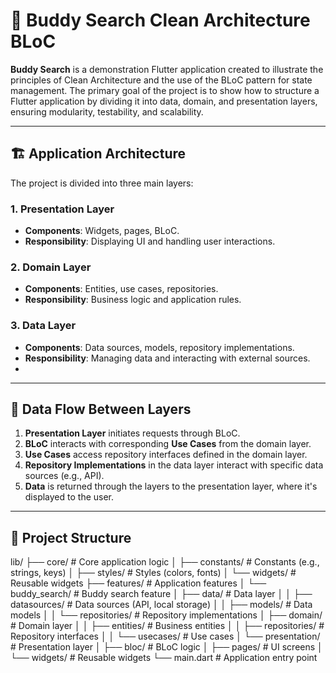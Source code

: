 # 📱 Buddy Search Clean Architecture BLoC

**Buddy Search** is a demonstration Flutter application created to illustrate the principles of Clean Architecture and the use of the BLoC pattern for state management. The primary goal of the project is to show how to structure a Flutter application by dividing it into data, domain, and presentation layers, ensuring modularity, testability, and scalability.

---

## 🏗 Application Architecture

The project is divided into three main layers:

### 1. Presentation Layer
- **Components**: Widgets, pages, BLoC.
- **Responsibility**: Displaying UI and handling user interactions.

### 2. Domain Layer
- **Components**: Entities, use cases, repositories.
- **Responsibility**: Business logic and application rules.

### 3. Data Layer
- **Components**: Data sources, models, repository implementations.
- **Responsibility**: Managing data and interacting with external sources.
- 
---

## 🔄 Data Flow Between Layers

1. **Presentation Layer** initiates requests through BLoC.
2. **BLoC** interacts with corresponding **Use Cases** from the domain layer.
3. **Use Cases** access repository interfaces defined in the domain layer.
4. **Repository Implementations** in the data layer interact with specific data sources (e.g., API).
5. **Data** is returned through the layers to the presentation layer, where it's displayed to the user.

---

## 🧱 Project Structure

lib/
├── core/                    # Core application logic
│   ├── constants/           # Constants (e.g., strings, keys)
│   ├── styles/              # Styles (colors, fonts)
│   └── widgets/             # Reusable widgets
├── features/                # Application features
│   └── buddy_search/        # Buddy search feature
│       ├── data/            # Data layer
│       │   ├── datasources/ # Data sources (API, local storage)
│       │   ├── models/      # Data models
│       │   └── repositories/ # Repository implementations
│       ├── domain/          # Domain layer
│       │   ├── entities/    # Business entities
│       │   ├── repositories/ # Repository interfaces
│       │   └── usecases/    # Use cases
│       └── presentation/    # Presentation layer
│           ├── bloc/        # BLoC logic
│           ├── pages/       # UI screens
│           └── widgets/     # Reusable widgets
└── main.dart                # Application entry point
